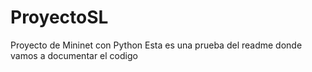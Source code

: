 # ProyectoSL
Proyecto de Mininet con Python
Esta es una prueba del readme donde vamos a documentar el codigo 
